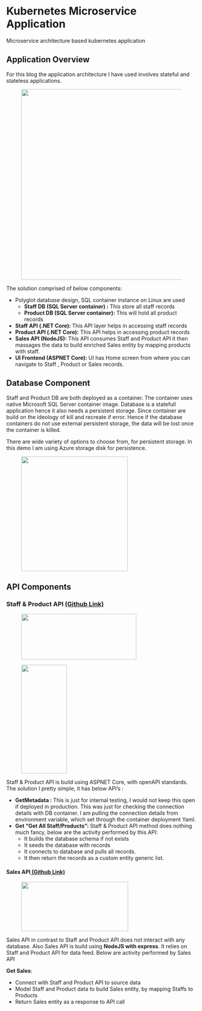 # Kubernetes Microservice Application
Microservice architecture based kubernetes application
<!-- wp:heading -->
<h2>Application Overview</h2>
<!-- /wp:heading -->

<!-- wp:paragraph -->
<p>For this blog the application architecture I have used involves stateful and stateless applications. </p>
<!-- /wp:paragraph -->

<!-- wp:image {"id":4784,"width":753,"height":505,"sizeSlug":"large","linkDestination":"none"} -->
<figure class="wp-block-image size-large is-resized"><img src="https://khanasif1.files.wordpress.com/2020/11/apparch-1.png?w=820" alt="" class="wp-image-4784" width="753" height="505"/></figure>
<!-- /wp:image -->

<!-- wp:paragraph -->
<p>The solution comprised of below components:</p>
<!-- /wp:paragraph -->

<!-- wp:list -->
<ul><li>Polyglot database design, SQL container instance on Linux are used<ul><li><span class="has-inline-color has-luminous-vivid-orange-color"><strong>Staff DB (SQL Server container) :</strong> </span>This store all staff records</li><li><strong><span class="has-inline-color has-luminous-vivid-orange-color">Product DB <strong>(SQL Server container)</strong>:</span></strong> This will hold all product records</li></ul></li><li><strong><span class="has-inline-color has-luminous-vivid-orange-color">Staff API (.NET Core): </span></strong>This API layer helps in accessing staff records</li><li><strong><span class="has-inline-color has-luminous-vivid-orange-color">Product API <strong>(.NET Core)</strong>:</span></strong> This API helps in accessing product records</li><li><span class="has-inline-color has-luminous-vivid-orange-color"><b>Sales API (</b></span><strong><span class="has-inline-color has-luminous-vivid-orange-color">NodeJS):</span></strong> This API consumes Staff and Product API it then massages the data to build enriched Sales entity by mapping products with staff.</li><li><strong><span class="has-inline-color has-luminous-vivid-orange-color">UI Frontend (ASPNET Core):</span></strong> UI has Home screen from where you can navigate to Staff , Product or Sales records.</li></ul>
<!-- /wp:list -->
<!-- wp:heading -->
<h2>Database Component</h2>
<!-- /wp:heading -->

<!-- wp:paragraph -->
<p>Staff and Product DB are both deployed as a container. The container uses native Microsoft SQL Server container image. Database is a statefull application hence it also needs a persistent storage. Since container are build on the ideology of kill and recreate if error. Hence if the database containers do not use external persistent storage, the data will be lost once the container is killed.</p>
<!-- /wp:paragraph -->

<!-- wp:paragraph -->
<p>There are wide variety of options to choose from, for persistent storage. In this demo I am using Azure storage disk for persistence.</p>
<!-- /wp:paragraph -->

<!-- wp:image {"id":4792,"width":282,"height":304,"sizeSlug":"large","linkDestination":"none"} -->
<figure class="wp-block-image size-large is-resized"><img src="https://khanasif1.files.wordpress.com/2020/11/db.png?w=274" alt="" class="wp-image-4792" width="282" height="304"/></figure>
<!-- /wp:image -->

<!-- wp:heading -->
<h2>API Components</h2>
<!-- /wp:heading -->

<!-- wp:heading {"level":3} -->
<h3>Staff &amp; Product API <a href="https://github.com/khanasif1/kubernetesMicroserviceApp" target="_blank" rel="noreferrer noopener">(Github Link)</a></h3>
<!-- /wp:heading -->

<!-- wp:image {"width":305,"height":121,"sizeSlug":"large"} -->
<figure class="wp-block-image size-large is-resized"><img src="https://khanasif1.files.wordpress.com/2020/11/aspnetcoreapi.png?w=970" alt="" width="305" height="121"/></figure>
<!-- /wp:image -->

<!-- wp:image {"align":"center","width":120,"height":288,"sizeSlug":"large"} -->
<div class="wp-block-image"><figure class="aligncenter size-large is-resized"><img src="https://khanasif1.files.wordpress.com/2020/12/api.png?w=178" alt="" width="120" height="288"/></figure></div>
<!-- /wp:image -->

<!-- wp:paragraph -->
<p>Staff &amp; Product API is build using ASPNET Core, with openAPI standards. The solution I pretty simple, it has below API’s :</p>
<!-- /wp:paragraph -->

<!-- wp:list -->
<ul><li><span class="has-inline-color has-luminous-vivid-orange-color"><strong>GetMetadata : </strong></span>This is just for internal testing, I would not keep this open if deployed in production. This was just for checking the connection details with DB container. I am pulling the connection details from environment variable, which set through the container deployment Yaml.</li><li><span class="has-inline-color has-luminous-vivid-orange-color"><strong>Get “Get All Staff/Products”: </strong></span>Staff &amp; Product API method does nothing much fancy, below are the activity performed by this API:<ul><li>It builds the database schema if not exists</li><li>It seeds the database with records</li><li>It connects to database and pulls all records.</li><li>It then return the records as a custom entity generic list.</li></ul></li></ul>
<!-- /wp:list -->
<!-- wp:heading {"level":4} -->
<h4>Sales API<a href="https://github.com/khanasif1/kubernetesMicroserviceApp/tree/master/k8.kubernetesWorld.Service.Sales" target="_blank" rel="noreferrer noopener"> (Github Link)</a></h4>
<!-- /wp:heading -->

<!-- wp:columns -->
<div class="wp-block-columns"><!-- wp:column {"width":"100%"} -->
<div class="wp-block-column" style="flex-basis:100%"><!-- wp:columns -->
<div class="wp-block-columns"><!-- wp:column {"width":"100%"} -->
<div class="wp-block-column" style="flex-basis:100%"><!-- wp:image {"align":"center","id":4800,"width":283,"height":131,"sizeSlug":"large","linkDestination":"none","className":"is-style-default"} -->
<div class="wp-block-image is-style-default"><figure class="aligncenter size-large is-resized"><img src="https://khanasif1.files.wordpress.com/2020/11/nodejs.jpg?w=778" alt="" class="wp-image-4800" width="283" height="131"/></figure></div>
<!-- /wp:image --></div>
<!-- /wp:column --></div>
<!-- /wp:columns --></div>
<!-- /wp:column --></div>
<!-- /wp:columns -->

<!-- wp:paragraph -->
<p>Sales API in contrast to Staff and Product API does not interact with any database. Also Sales API is build  using <strong>NodeJS with express</strong>. It relies on Staff and Product API for data feed. Below are activity performed by Sales API</p>
<!-- /wp:paragraph -->

<!-- wp:paragraph -->
<p><strong><span class="has-inline-color has-luminous-vivid-orange-color">Get Sales</span></strong>:</p>
<!-- /wp:paragraph -->

<!-- wp:list -->
<ul><li>Connect with Staff and Product API to source data</li><li>Model Staff and Product data to build Sales entity, by mapping Staffs to Products</li><li>Return Sales entity as a response to API call</li></ul>
<!-- /wp:list -->